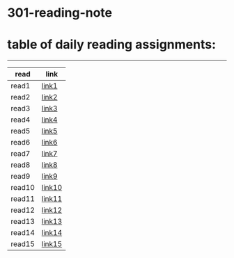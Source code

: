 # 301-reading-note
# table of daily reading assignments:
____

|read |link  |
|---|---|
|read1 |[link1](./301folder/ReadClass01.md)   |
| read2 |[link2](./301folder/class2.md)|
| read3 |[link3](./301folder/Read:Class03.md)|
| read4 |[link4](./301folder/read4.md)|
| read5 |[link5](./301folder/read5-05.md)|
 | read6 |[link6](./301folder/read6.md)  |
| read7 | [link7](./301folder/read7.md)   |
| read8 | [link8](./301folder/read8.md)   |
| read9 | [link9](./301folder/read9.md)|
| read10 |[link10](./301folder/-10.md)|
| read11 | [link11 ](./301folder/-11.md)  |
| read12 | [link12](./301folder/-12.md)  |
| read13 | [link13](./301folder/-13.md) |
| read14 | [link14](./301folder/-14.md)   |
| read15 | [link15 ](./301folder/-15.md)  | 
